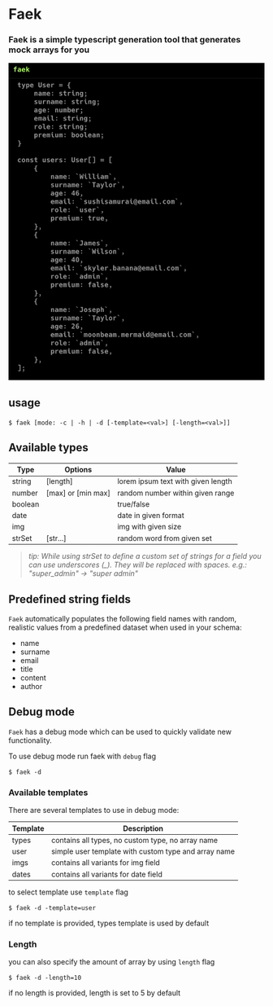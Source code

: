 # Faek

### Faek is a simple typescript generation tool that generates mock arrays for you

![demo](./doc/demo.png)

## usage

```
$ faek [mode: -c | -h | -d [-template=<val>] [-length=<val>]]
```

## Available types

| Type    | Options            | Value                              |
| ------- | ------------------ | ---------------------------------- |
| string  | [length]           | lorem ipsum text with given length |
| number  | [max] or [min max] | random number within given range   |
| boolean |                    | true/false                         |
| date    |                    | date in given format               |
| img     |                    | img with given size                |
| strSet  | [str...]           | random word from given set         |

> _tip: While using strSet to define a custom set of strings for a field you can use underscores (\_). They will be replaced with spaces. e.g.: "super_admin" -> "super admin"_

## Predefined string fields

`Faek` automatically populates the following field names with random, realistic values from a predefined dataset when used in your schema:

-   name
-   surname
-   email
-   title
-   content
-   author

## Debug mode

`Faek` has a debug mode which can be used to quickly validate new functionality.

To use debug mode run faek with `debug` flag

```
$ faek -d
```

### Available templates

There are several templates to use in debug mode:

| Template | Description                                          |
| -------- | ---------------------------------------------------- |
| types    | contains all types, no custom type, no array name    |
| user     | simple user template with custom type and array name |
| imgs     | contains all variants for img field                  |
| dates    | contains all variants for date field                 |

to select template use `template` flag

```
$ faek -d -template=user
```

if no template is provided, types template is used by default

### Length

you can also specify the amount of array by using `length` flag

```
$ faek -d -length=10
```

if no length is provided, length is set to 5 by default
